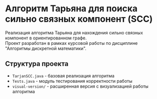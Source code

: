 # Алгоритм Тарьяна для поиска сильно связных компонент (SCC)

Реализация алгоритма Тарьяна для нахождения сильно связных компонент в ориентированном графе.  
Проект разработан в рамках курсовой работы по дисциплине "Алгоритмы дискретной математики".

## Структура проекта

- `TarjanSCC.java` - базовая реализация алгоритма
- `Tests.java` - модуль тестирования корректности работы
- `visual-version/` - расширенная версия с визуализацией работы алгоритма
